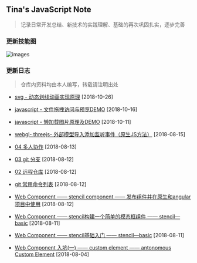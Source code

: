 ## Tina's JavaScript Note
> 记录日常开发总结、新技术的实践理解、基础的再次巩固扎实，逐步完善

### 更新技能图

![images](https://github.com/Tinalst/Tina-s-Javascript-note/blob/master/images/tinalim_tree.png)

### 更新日志

> 仓库内资料均由本人编写，转载请注明出处
+ [svg - 动态划线动画实现原理](https://github.com/Tinalst/Tina-s-Javascript-note/tree/master/svg-trick/%E5%8A%A8%E6%80%81%E5%88%92%E7%BA%BF%E5%8A%A8%E7%94%BB) [2018-10-26]
+ [javascript - 文件拖拽访问与预览DEMO](https://github.com/Tinalst/Tina-s-Javascript-note/tree/master/javascript/access-file) [2018-10-16]
+ [javascript - 懒加载图片原理及DEMO](https://github.com/Tinalst/Tina-s-Javascript-note/tree/master/javascript/images-lazy-load) [2018-10-11]

+ [webgl- threejs- 外部模型导入添加监听事件（原生JS方法）](https://github.com/Tinalst/Tina-s-Javascript-note/tree/master/webgl/threejs/three-onEvent-master) [2018-08-15]

+  [04 多人协作](https://github.com/Tinalst/Tina-s-Javascript-note/blob/master/git/04%20git.md) [2018-08-13]

+  [ 03 git 分支](https://github.com/Tinalst/Tina-s-Javascript-note/blob/master/git/03%20git.md) [2018-08-12]

+ [ 02 远程仓库](https://github.com/Tinalst/Tina-s-Javascript-note/blob/master/git/02%20git.md) [2018-08-12]

+ [git 常用命令列表](https://github.com/Tinalst/Tina-s-Javascript-note/tree/master/git) [2018-08-12]

+ [Web Component —— stencil component —— 发布组件并在原生和angular项目中使用](https://github.com/Tinalst/Tina-s-Javascript-note/blob/master/web-component/stencil/03%20stencil.md) [2018-08-12]

+ [Web Component —— stencil构建一个简单的模态框组件 —— stencil—basic](https://github.com/Tinalst/Tina-s-Javascript-note/blob/master/web-component/stencil/02%20Stencil.md) [2018-08-11]

+ [Web Component —— stencil基础入门 —— stencil—basic](https://github.com/Tinalst/Tina-s-Javascript-note/tree/master/web-component/stencil) [2018-08-11]

+ [Web Component 入坑(一) —— custom element —— antonomous Custom Element](https://github.com/Tinalst/Tina-s-Javascript-note/tree/master/web-component/shadow-dom) [2018-08-04] 





    